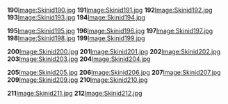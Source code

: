 **190**[Image:Skinid190.jpg](/docs/image:skinid190.jpg.md "wikilink") **191**[Image:Skinid191.jpg](/Image:Skinid191.jpg.md "wikilink") **192**[Image:Skinid192.jpg](/Image:Skinid192.jpg.md "wikilink") **193**[Image:Skinid193.jpg](/Image:Skinid193.jpg.md "wikilink") **194**[Image:Skinid194.jpg](/Image:Skinid194.jpg.md "wikilink")

**195**[Image:Skinid195.jpg](/docs/image:skinid195.jpg.md "wikilink") **196**[Image:Skinid196.jpg](/Image:Skinid196.jpg.md "wikilink") **197**[Image:Skinid197.jpg](/Image:Skinid197.jpg.md "wikilink") **198**[Image:Skinid198.jpg](/Image:Skinid198.jpg.md "wikilink") **199**[Image:Skinid199.jpg](/Image:Skinid199.jpg.md "wikilink")

**200**[Image:Skinid200.jpg](/docs/image:skinid200.jpg.md "wikilink") **201**[Image:Skinid201.jpg](/Image:Skinid201.jpg.md "wikilink") **202**[Image:Skinid202.jpg](/Image:Skinid202.jpg.md "wikilink") **203**[Image:Skinid203.jpg](/Image:Skinid203.jpg.md "wikilink") **204**[Image:Skinid204.jpg](/Image:Skinid204.jpg.md "wikilink")

**205**[Image:Skinid205.jpg](/docs/image:skinid205.jpg.md "wikilink") **206**[Image:Skinid206.jpg](/Image:Skinid206.jpg.md "wikilink") **207**[Image:Skinid207.jpg](/Image:Skinid207.jpg.md "wikilink") **209**[Image:Skinid209.jpg](/Image:Skinid209.jpg.md "wikilink") **210**[Image:Skinid210.jpg](/Image:Skinid210.jpg.md "wikilink")

**211**[Image:Skinid211.jpg](/docs/image:skinid211.jpg.md "wikilink") **212**[Image:Skinid212.jpg](/Image:Skinid212.jpg.md "wikilink")
